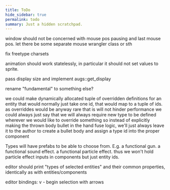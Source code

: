 ```yaml
---
title: ToDo
hide_sidebar: true
permalink: todo
summary: Just a hidden scratchpad.
---
```


window should not be concerned with mouse pos pausing and last mouse pos.
let there be some separate mouse wrangler class or sth

fix freetype charsets

animation should work statelessly, in particular it should not set values to sprite.

pass display size and implement augs::get_display

rename "fundamental" to something else?

we could make dynamically allocated tuple of overridden definitions for an entity that would normally just take one id,
that would map to a tuple of ids. as overriddes would be anyway rare that is will not hinder performance
we could always just say that we will always require new type to be defined wherever we would like to override something
so instead of explicitly making the thrown body bullet in the hand fuse logic, we'll just always leave it to the author to create a bullet body and assign a type id into the proper component


Types will have prefabs to be able to choose from.
E.g. a functional gun.
a functional sound effect.
a functional particle effect.
thus we won't hold particle effect inputs in components but just entity ids.

editor should print "types of selected entities" and their common properties, identically as with entities/components

editor bindings:
v - begin selection with arrows

